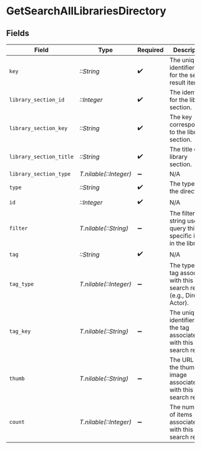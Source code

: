 # GetSearchAllLibrariesDirectory


## Fields

| Field                                                                         | Type                                                                          | Required                                                                      | Description                                                                   | Example                                                                       |
| ----------------------------------------------------------------------------- | ----------------------------------------------------------------------------- | ----------------------------------------------------------------------------- | ----------------------------------------------------------------------------- | ----------------------------------------------------------------------------- |
| `key`                                                                         | *::String*                                                                    | :heavy_check_mark:                                                            | The unique identifier path for the search result item.                        | /library/sections/3/all?actor=197429                                          |
| `library_section_id`                                                          | *::Integer*                                                                   | :heavy_check_mark:                                                            | The identifier for the library section.                                       | 1                                                                             |
| `library_section_key`                                                         | *::String*                                                                    | :heavy_check_mark:                                                            | The key corresponding to the library section.                                 | /library/sections/1                                                           |
| `library_section_title`                                                       | *::String*                                                                    | :heavy_check_mark:                                                            | The title of the library section.                                             | Movies                                                                        |
| `library_section_type`                                                        | *T.nilable(::Integer)*                                                        | :heavy_minus_sign:                                                            | N/A                                                                           |                                                                               |
| `type`                                                                        | *::String*                                                                    | :heavy_check_mark:                                                            | The type of the directory.                                                    | tag                                                                           |
| `id`                                                                          | *::Integer*                                                                   | :heavy_check_mark:                                                            | N/A                                                                           | 197429                                                                        |
| `filter`                                                                      | *T.nilable(::String)*                                                         | :heavy_minus_sign:                                                            | The filter string used to query this specific item in the library.            | actor=197429                                                                  |
| `tag`                                                                         | *::String*                                                                    | :heavy_check_mark:                                                            | N/A                                                                           | Ben Stiller                                                                   |
| `tag_type`                                                                    | *T.nilable(::Integer)*                                                        | :heavy_minus_sign:                                                            | The type of tag associated with this search result (e.g., Director, Actor).   |                                                                               |
| `tag_key`                                                                     | *T.nilable(::String)*                                                         | :heavy_minus_sign:                                                            | The unique identifier for the tag associated with this search result.         | 5d776826999c64001ec2c606                                                      |
| `thumb`                                                                       | *T.nilable(::String)*                                                         | :heavy_minus_sign:                                                            | The URL to the thumbnail image associated with this search result.            | https://metadata-static.plex.tv/5/people/57bd7c7d6c5c9e2881251b30e5603d3d.jpg |
| `count`                                                                       | *T.nilable(::Integer)*                                                        | :heavy_minus_sign:                                                            | The number of items associated with this search result.                       | 10                                                                            |